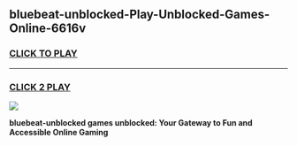 
## bluebeat-unblocked-Play-Unblocked-Games-Online-6616v
<h3>
<a href="https://premium76.site?title=bluebeat-unblocked&ref=25A">CLICK TO PLAY</a></h3>
<hr>

<h3>
<a href="https://premium76.site?title=bluebeat-unblocked&ref=25A">CLICK 2 PLAY</a>
  
</h3>

<a href="https://premium76.site?title=bluebeat-unblocked&ref=25A"><img src="https://clearcache.store/games.png"></a>


**bluebeat-unblocked games unblocked: Your Gateway to Fun and Accessible Online Gaming**
